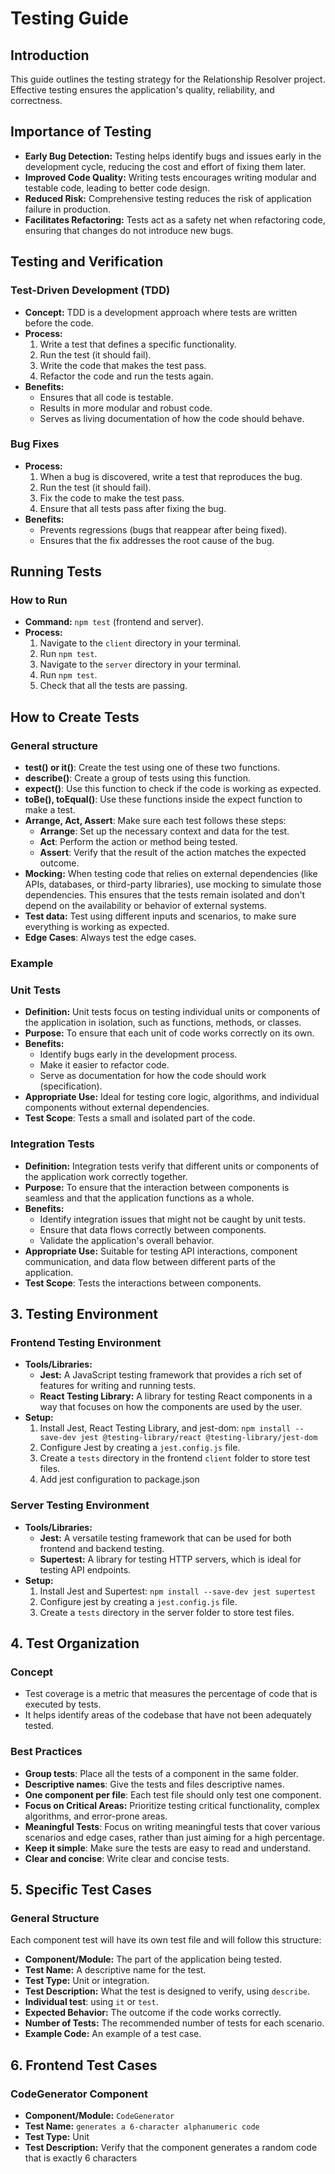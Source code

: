 # Testing Guide

## Introduction

This guide outlines the testing strategy for the Relationship Resolver project. Effective testing ensures the application's quality, reliability, and correctness.

## Importance of Testing

*   **Early Bug Detection:** Testing helps identify bugs and issues early in the development cycle, reducing the cost and effort of fixing them later.
*   **Improved Code Quality:** Writing tests encourages writing modular and testable code, leading to better code design.
*   **Reduced Risk:** Comprehensive testing reduces the risk of application failure in production.
*   **Facilitates Refactoring:** Tests act as a safety net when refactoring code, ensuring that changes do not introduce new bugs.

## Testing and Verification

### Test-Driven Development (TDD)

*   **Concept:** TDD is a development approach where tests are written before the code.
*   **Process:**
    1.  Write a test that defines a specific functionality.
    2.  Run the test (it should fail).
    3.  Write the code that makes the test pass.
    4.  Refactor the code and run the tests again.
*   **Benefits:**
    *   Ensures that all code is testable.
    *   Results in more modular and robust code.
    *   Serves as living documentation of how the code should behave.

### Bug Fixes

*   **Process:**
    1.  When a bug is discovered, write a test that reproduces the bug.
    2.  Run the test (it should fail).
    3.  Fix the code to make the test pass.
    4.  Ensure that all tests pass after fixing the bug.
*   **Benefits:**
    *   Prevents regressions (bugs that reappear after being fixed).
    *   Ensures that the fix addresses the root cause of the bug.

## Running Tests

### How to Run

*   **Command:** `npm test` (frontend and server).
*   **Process:**
    1.  Navigate to the `client` directory in your terminal.
    2.  Run `npm test`.
    3.  Navigate to the `server` directory in your terminal.
    4.  Run `npm test`.
    5. Check that all the tests are passing.

## How to Create Tests

### General structure

* **test() or it()**: Create the test using one of these two functions.
* **describe()**: Create a group of tests using this function.
* **expect()**: Use this function to check if the code is working as expected.
* **toBe(), toEqual()**: Use these functions inside the expect function to make a test.
*   **Arrange, Act, Assert**: Make sure each test follows these steps:
    *   **Arrange**: Set up the necessary context and data for the test.
    *   **Act**: Perform the action or method being tested.
    *   **Assert**: Verify that the result of the action matches the expected outcome.
* **Mocking:** When testing code that relies on external dependencies (like APIs, databases, or third-party libraries), use mocking to simulate those dependencies. This ensures that the tests remain isolated and don't depend on the availability or behavior of external systems.
* **Test data:** Test using different inputs and scenarios, to make sure everything is working as expected.
* **Edge Cases**: Always test the edge cases.

### Example



### Unit Tests

*   **Definition:** Unit tests focus on testing individual units or components of the application in isolation, such as functions, methods, or classes.
*   **Purpose:** To ensure that each unit of code works correctly on its own.
*   **Benefits:**
    *   Identify bugs early in the development process.
    *   Make it easier to refactor code.
    *   Serve as documentation for how the code should work (specification).
*   **Appropriate Use:** Ideal for testing core logic, algorithms, and individual components without external dependencies.
* **Test Scope**: Tests a small and isolated part of the code.
### Integration Tests

*   **Definition:** Integration tests verify that different units or components of the application work correctly together.
*   **Purpose:** To ensure that the interaction between components is seamless and that the application functions as a whole.
*   **Benefits:**
    *   Identify integration issues that might not be caught by unit tests.
    *   Ensure that data flows correctly between components.
    *   Validate the application's overall behavior.
*   **Appropriate Use:** Suitable for testing API interactions, component communication, and data flow between different parts of the application.
* **Test Scope**: Tests the interactions between components.

## 3. Testing Environment

### Frontend Testing Environment

*   **Tools/Libraries:**
    *   **Jest:** A JavaScript testing framework that provides a rich set of features for writing and running tests.
    *   **React Testing Library:** A library for testing React components in a way that focuses on how the components are used by the user.
*   **Setup:**
    1.  Install Jest, React Testing Library, and jest-dom: `npm install --save-dev jest @testing-library/react @testing-library/jest-dom`
    2.  Configure Jest by creating a `jest.config.js` file.
    3.  Create a `tests` directory in the frontend `client` folder to store test files.
    4. Add jest configuration to package.json

### Server Testing Environment

*   **Tools/Libraries:**
    *   **Jest:** A versatile testing framework that can be used for both frontend and backend testing.
    *   **Supertest:** A library for testing HTTP servers, which is ideal for testing API endpoints.
*   **Setup:**
    1.  Install Jest and Supertest: `npm install --save-dev jest supertest`
    2. Configure jest by creating a `jest.config.js` file.
    3. Create a `tests` directory in the server folder to store test files.

## 4. Test Organization

### Concept

*   Test coverage is a metric that measures the percentage of code that is executed by tests.
*   It helps identify areas of the codebase that have not been adequately tested.

### Best Practices
*   **Group tests**: Place all the tests of a component in the same folder.
*   **Descriptive names**: Give the tests and files descriptive names.
*   **One component per file**: Each test file should only test one component.
* **Focus on Critical Areas:** Prioritize testing critical functionality, complex algorithms, and error-prone areas.
*   **Meaningful Tests**: Focus on writing meaningful tests that cover various scenarios and edge cases, rather than just aiming for a high percentage.
*   **Keep it simple**: Make sure the tests are easy to read and understand.
*   **Clear and concise**: Write clear and concise tests.

## 5. Specific Test Cases

### General Structure

Each component test will have its own test file and will follow this structure:

*   **Component/Module:** The part of the application being tested.
*   **Test Name:** A descriptive name for the test.
*   **Test Type:** Unit or integration.
*   **Test Description:** What the test is designed to verify, using `describe`.
* **Individual test**: using `it` or `test`.
*   **Expected Behavior:** The outcome if the code works correctly.
*   **Number of Tests:** The recommended number of tests for each scenario.
*   **Example Code:** An example of a test case.

## 6. Frontend Test Cases

### CodeGenerator Component

*   **Component/Module:** `CodeGenerator`
*   **Test Name:** `generates a 6-character alphanumeric code`
*   **Test Type:** Unit
*   **Test Description:** Verify that the component generates a random code that is exactly 6 characters